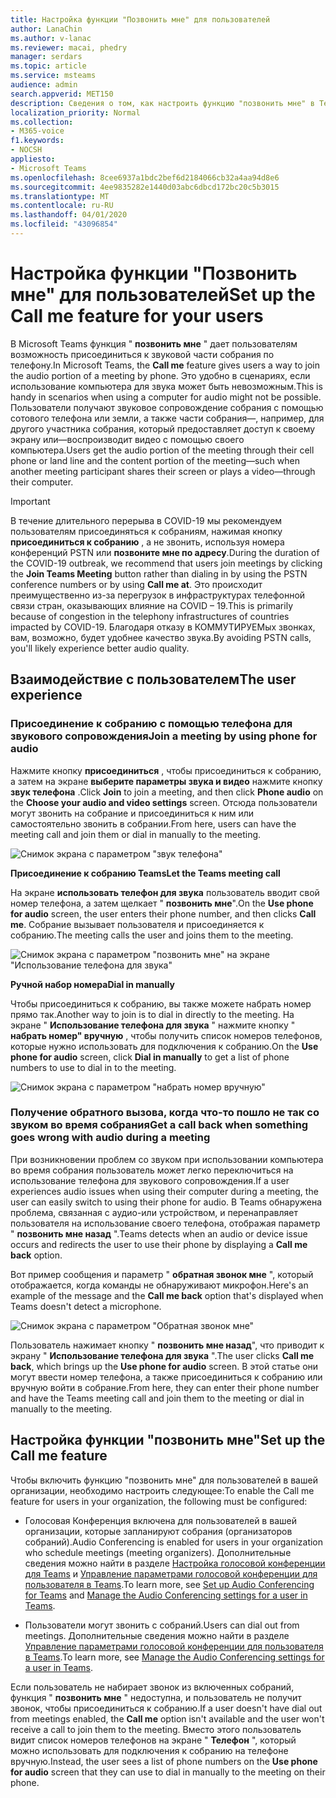 ```yaml
---
title: Настройка функции "Позвонить мне" для пользователей
author: LanaChin
ms.author: v-lanac
ms.reviewer: macai, phedry
manager: serdars
ms.topic: article
ms.service: msteams
audience: admin
search.appverid: MET150
description: Сведения о том, как настроить функцию "позвонить мне" в Teams, чтобы пользователи могли присоединиться к звуковому каналу в сценариях, где использование компьютера для звука может быть невозможным.
localization_priority: Normal
ms.collection:
- M365-voice
f1.keywords:
- NOCSH
appliesto:
- Microsoft Teams
ms.openlocfilehash: 8cee6937a1bdc2bef6d2184066cb32a4aa94d8e6
ms.sourcegitcommit: 4ee9835282e1440d03abc6dbcd172bc20c5b3015
ms.translationtype: MT
ms.contentlocale: ru-RU
ms.lasthandoff: 04/01/2020
ms.locfileid: "43096854"
---
```

# <a name="set-up-the-call-me-feature-for-your-users"></a><span data-ttu-id="3379e-103">Настройка функции "Позвонить мне" для пользователей</span><span class="sxs-lookup"><span data-stu-id="3379e-103">Set up the Call me feature for your users</span></span>

<span data-ttu-id="3379e-104">В Microsoft Teams функция " **позвонить мне** " дает пользователям возможность присоединиться к звуковой части собрания по телефону.</span><span class="sxs-lookup"><span data-stu-id="3379e-104">In Microsoft Teams, the **Call me** feature gives users a way to join the audio portion of a meeting by phone.</span></span> <span data-ttu-id="3379e-105">Это удобно в сценариях, если использование компьютера для звука может быть невозможным.</span><span class="sxs-lookup"><span data-stu-id="3379e-105">This is handy in scenarios when using a computer for audio might not be possible.</span></span> <span data-ttu-id="3379e-106">Пользователи получают звуковое сопровождение собрания с помощью сотового телефона или земли, а также части собрания&mdash;, например, для другого участника собрания, который предоставляет доступ к своему экрану или&mdash;воспроизводит видео с помощью своего компьютера.</span><span class="sxs-lookup"><span data-stu-id="3379e-106">Users get the audio portion of the meeting through their cell phone or land line and the content portion of the meeting&mdash;such when another meeting participant shares their screen or plays a video&mdash;through their computer.</span></span>

> [!IMPORTANT]
> <span data-ttu-id="3379e-107">В течение длительного перерыва в COVID-19 мы рекомендуем пользователям присоединяться к собраниям, нажимая кнопку **присоединиться к собранию** , а не звонить, используя номера конференций PSTN или **позвоните мне по адресу**</strong>.</span><span class="sxs-lookup"><span data-stu-id="3379e-107">During the duration of the COVID-19 outbreak, we recommend that users join meetings by clicking the **Join Teams Meeting** button rather than dialing in by using the PSTN conference numbers or by using **Call me at**</strong>.</span></span> <span data-ttu-id="3379e-108">Это происходит преимущественно из-за перегрузок в инфраструктурах телефонной связи стран, оказывающих влияние на COVID – 19.</span><span class="sxs-lookup"><span data-stu-id="3379e-108">This is primarily because of congestion in the telephony infrastructures of countries impacted by COVID-19.</span></span> <span data-ttu-id="3379e-109">Благодаря отказу в КОММУТИРУЕМых звонках, вам, возможно, будет удобнее качество звука.</span><span class="sxs-lookup"><span data-stu-id="3379e-109">By avoiding PSTN calls, you'll likely experience better audio quality.</span></span> 

## <a name="the-user-experience"></a><span data-ttu-id="3379e-110">Взаимодействие с пользователем</span><span class="sxs-lookup"><span data-stu-id="3379e-110">The user experience</span></span>

### <a name="join-a-meeting-by-using-phone-for-audio"></a><span data-ttu-id="3379e-111">Присоединение к собранию с помощью телефона для звукового сопровождения</span><span class="sxs-lookup"><span data-stu-id="3379e-111">Join a meeting by using phone for audio</span></span>

<span data-ttu-id="3379e-112">Нажмите кнопку **присоединиться** , чтобы присоединиться к собранию, а затем на экране **выберите параметры звука и видео** нажмите кнопку **звук телефона** .</span><span class="sxs-lookup"><span data-stu-id="3379e-112">Click **Join** to join a meeting, and then click **Phone audio** on the  **Choose your audio and video settings** screen.</span></span> <span data-ttu-id="3379e-113">Отсюда пользователи могут звонить на собрание и присоединиться к ним или самостоятельно звонить в собрании.</span><span class="sxs-lookup"><span data-stu-id="3379e-113">From here, users can have the meeting call and join them or dial in manually to the meeting.</span></span>

![Снимок экрана с параметром "звук телефона"](media/set-up-the-call-me-feature-for-your-users-phone-audio.png)

<span data-ttu-id="3379e-115">**Присоединение к собранию Teams**</span><span class="sxs-lookup"><span data-stu-id="3379e-115">**Let the Teams meeting call**</span></span>

<span data-ttu-id="3379e-116">На экране **использовать телефон для звука** пользователь вводит свой номер телефона, а затем щелкает " **позвонить мне**".</span><span class="sxs-lookup"><span data-stu-id="3379e-116">On the **Use phone for audio** screen, the user enters their phone number, and then clicks **Call me**.</span></span> <span data-ttu-id="3379e-117">Собрание вызывает пользователя и присоединяется к собранию.</span><span class="sxs-lookup"><span data-stu-id="3379e-117">The meeting calls the user and joins them to the meeting.</span></span>

![Снимок экрана с параметром "позвонить мне" на экране "Использование телефона для звука"](media/set-up-the-call-me-feature-for-your-users-call-me.png)

<span data-ttu-id="3379e-119">**Ручной набор номера**</span><span class="sxs-lookup"><span data-stu-id="3379e-119">**Dial in manually**</span></span>

<span data-ttu-id="3379e-120">Чтобы присоединиться к собранию, вы также можете набрать номер прямо так.</span><span class="sxs-lookup"><span data-stu-id="3379e-120">Another way to join is to dial in directly to the meeting.</span></span> <span data-ttu-id="3379e-121">На экране " **Использование телефона для звука** " нажмите кнопку " **набрать номер" вручную** , чтобы получить список номеров телефонов, которые нужно использовать для подключения к собранию.</span><span class="sxs-lookup"><span data-stu-id="3379e-121">On the **Use phone for audio** screen, click **Dial in manually** to get a list of phone numbers to use to dial in to the meeting.</span></span>

![Снимок экрана с параметром "набрать номер вручную"](media/set-up-the-call-me-feature-for-your-users-dial-in.png)

### <a name="get-a-call-back-when-something-goes-wrong-with-audio-during-a-meeting"></a><span data-ttu-id="3379e-123">Получение обратного вызова, когда что-то пошло не так со звуком во время собрания</span><span class="sxs-lookup"><span data-stu-id="3379e-123">Get a call back when something goes wrong with audio during a meeting</span></span>

<span data-ttu-id="3379e-124">При возникновении проблем со звуком при использовании компьютера во время собрания пользователь может легко переключиться на использование телефона для звукового сопровождения.</span><span class="sxs-lookup"><span data-stu-id="3379e-124">If a user experiences audio issues when using their computer during a meeting, the user can easily switch to using their phone for audio.</span></span> <span data-ttu-id="3379e-125">В Teams обнаружена проблема, связанная с аудио-или устройством, и перенаправляет пользователя на использование своего телефона, отображая параметр " **позвонить мне назад** ".</span><span class="sxs-lookup"><span data-stu-id="3379e-125">Teams detects when an audio or device issue occurs and redirects the user to use their phone by displaying a **Call me back** option.</span></span>

<span data-ttu-id="3379e-126">Вот пример сообщения и параметр " **обратная звонок мне** ", который отображается, когда команды не обнаруживают микрофон.</span><span class="sxs-lookup"><span data-stu-id="3379e-126">Here's an example of the message and the **Call me back** option that's displayed when Teams doesn't detect a microphone.</span></span>

![Снимок экрана с параметром "Обратная звонок мне"](media/set-up-the-call-me-feature-for-your-users-no-mic.PNG)

<span data-ttu-id="3379e-128">Пользователь нажимает кнопку " **позвонить мне назад**", что приводит к экрану " **Использование телефона для звука** ".</span><span class="sxs-lookup"><span data-stu-id="3379e-128">The user clicks **Call me back**, which brings up the **Use phone for audio** screen.</span></span> <span data-ttu-id="3379e-129">В этой статье они могут ввести номер телефона, а также присоединиться к собранию или вручную войти в собрание.</span><span class="sxs-lookup"><span data-stu-id="3379e-129">From here, they can enter their phone number and have the Teams meeting call and join them to the meeting or dial in manually to the meeting.</span></span>

## <a name="set-up-the-call-me-feature"></a><span data-ttu-id="3379e-130">Настройка функции "позвонить мне"</span><span class="sxs-lookup"><span data-stu-id="3379e-130">Set up the Call me feature</span></span>

<span data-ttu-id="3379e-131">Чтобы включить функцию "позвонить мне" для пользователей в вашей организации, необходимо настроить следующее:</span><span class="sxs-lookup"><span data-stu-id="3379e-131">To enable the Call me feature for users in your organization, the following must be configured:</span></span>

- <span data-ttu-id="3379e-132">Голосовая Конференция включена для пользователей в вашей организации, которые запланируют собрания (организаторов собраний).</span><span class="sxs-lookup"><span data-stu-id="3379e-132">Audio Conferencing is enabled for users in your organization who schedule meetings (meeting organizers).</span></span> <span data-ttu-id="3379e-133">Дополнительные сведения можно найти в разделе [Настройка голосовой конференции для Teams](set-up-audio-conferencing-in-teams.md) и [Управление параметрами голосовой конференции для пользователя в Teams](manage-the-audio-conferencing-settings-for-a-user-in-teams.md).</span><span class="sxs-lookup"><span data-stu-id="3379e-133">To learn more, see [Set up Audio Conferencing for Teams](set-up-audio-conferencing-in-teams.md) and [Manage the Audio Conferencing settings for a user in Teams](manage-the-audio-conferencing-settings-for-a-user-in-teams.md).</span></span>

- <span data-ttu-id="3379e-134">Пользователи могут звонить с собраний.</span><span class="sxs-lookup"><span data-stu-id="3379e-134">Users can dial out from meetings.</span></span> <span data-ttu-id="3379e-135">Дополнительные сведения можно найти в разделе [Управление параметрами голосовой конференции для пользователя в Teams](manage-the-audio-conferencing-settings-for-a-user-in-teams.md).</span><span class="sxs-lookup"><span data-stu-id="3379e-135">To learn more, see [Manage the Audio Conferencing settings for a user in Teams](manage-the-audio-conferencing-settings-for-a-user-in-teams.md).</span></span>

<span data-ttu-id="3379e-136">Если пользователь не набирает звонок из включенных собраний, функция " **позвонить мне** " недоступна, и пользователь не получит звонок, чтобы присоединиться к собранию.</span><span class="sxs-lookup"><span data-stu-id="3379e-136">If a user doesn't have dial out from meetings enabled, the **Call me** option isn't available and the user won't receive a call to join them to the meeting.</span></span> <span data-ttu-id="3379e-137">Вместо этого пользователь видит список номеров телефонов на экране " **Телефон** ", который можно использовать для подключения к собранию на телефоне вручную.</span><span class="sxs-lookup"><span data-stu-id="3379e-137">Instead, the user sees a list of phone numbers on the **Use phone for audio** screen that they can use to dial in manually to the meeting on their phone.</span></span>
